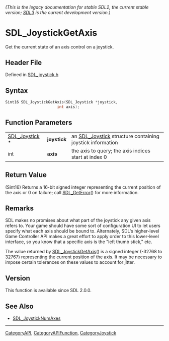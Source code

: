 ###### (This is the legacy documentation for stable SDL2, the current stable version; [SDL3](https://wiki.libsdl.org/SDL3/) is the current development version.)
# SDL_JoystickGetAxis

Get the current state of an axis control on a joystick.

## Header File

Defined in [SDL_joystick.h](https://github.com/libsdl-org/SDL/blob/SDL2/include/SDL_joystick.h)

## Syntax

```c
Sint16 SDL_JoystickGetAxis(SDL_Joystick *joystick,
                       int axis);
```

## Function Parameters

|                                |              |                                                                           |
| ------------------------------ | ------------ | ------------------------------------------------------------------------- |
| [SDL_Joystick](SDL_Joystick) * | **joystick** | an [SDL_Joystick](SDL_Joystick) structure containing joystick information |
| int                            | **axis**     | the axis to query; the axis indices start at index 0                      |

## Return Value

(Sint16) Returns a 16-bit signed integer representing the current position
of the axis or 0 on failure; call [SDL_GetError](SDL_GetError)() for more
information.

## Remarks

SDL makes no promises about what part of the joystick any given axis refers
to. Your game should have some sort of configuration UI to let users
specify what each axis should be bound to. Alternately, SDL's higher-level
Game Controller API makes a great effort to apply order to this lower-level
interface, so you know that a specific axis is the "left thumb stick," etc.

The value returned by [SDL_JoystickGetAxis](SDL_JoystickGetAxis)() is a
signed integer (-32768 to 32767) representing the current position of the
axis. It may be necessary to impose certain tolerances on these values to
account for jitter.

## Version

This function is available since SDL 2.0.0.

## See Also

- [SDL_JoystickNumAxes](SDL_JoystickNumAxes)

----
[CategoryAPI](CategoryAPI), [CategoryAPIFunction](CategoryAPIFunction), [CategoryJoystick](CategoryJoystick)

